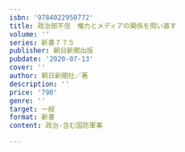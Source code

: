 ```yaml
---
isbn: '9784022950772'
title: 政治部不信　権力とメディアの関係を問い直す
volume: ''
series: 新書７７５
publisher: 朝日新聞出版
pubdate: '2020-07-13'
cover: ''
author: 朝日新聞社／著
description: ''
price: '790'
genre: ''
target: 一般
format: 新書
content: 政治-含む国防軍事

---
```

